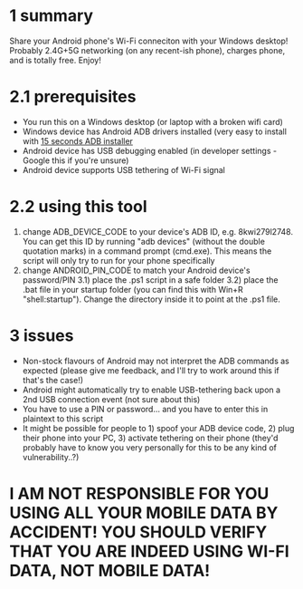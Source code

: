 # 1 summary
Share your Android phone's Wi-Fi conneciton with your Windows desktop! Probably 2.4G+5G networking (on any recent-ish phone), charges phone, and is totally free. Enjoy!

# 2.1 prerequisites
- You run this on a Windows desktop (or laptop with a broken wifi card)
- Windows device has Android ADB drivers installed (very easy to install with [15 seconds ADB installer](https://forum.xda-developers.com/showthread.php?t=2588979)
- Android device has USB debugging enabled (in developer settings - Google this if you're unsure)
- Android device supports USB tethering of Wi-Fi signal

# 2.2 using this tool
1) change ADB_DEVICE_CODE to your device's ADB ID, e.g. 8kwi279l2748. You can get this ID by running "adb devices" (without the double quotation marks) in a command prompt (cmd.exe). This means the script will only try to run for your phone specifically
2) change ANDROID_PIN_CODE to match your Android device's password/PIN
3.1) place the .ps1 script in a safe folder
3.2) place the .bat file in your startup folder  (you can find this with Win+R "shell:startup"). Change the directory inside it to point at the .ps1 file.

# 3 issues
- Non-stock flavours of Android may not interpret the ADB commands as expected (please give me feedback, and I'll try to work around this if that's the case!)
- Android might automatically try to enable USB-tethering back upon a 2nd USB connection event (not sure about this)
- You have to use a PIN or password... and you have to enter this in plaintext to this script
- It might be possible for people to 1) spoof your ADB device code, 2) plug their phone into your PC, 3) activate tethering on their phone (they'd probably have to know you very personally for this to be any kind of vulnerability..?)

# I AM NOT RESPONSIBLE FOR YOU USING ALL YOUR MOBILE DATA BY ACCIDENT! YOU SHOULD VERIFY THAT YOU ARE INDEED USING WI-FI DATA, NOT MOBILE DATA!
